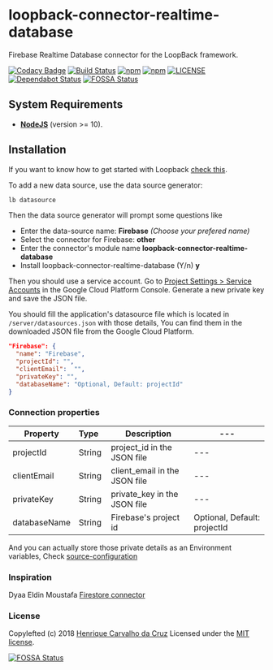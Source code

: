 # loopback-connector-realtime-database

Firebase Realtime Database connector for the LoopBack framework.

[![Codacy Badge](https://api.codacy.com/project/badge/Grade/f85d1ad39a064c84b08f5ad6dd10cd45)](https://app.codacy.com/app/henriquecarv/loopback-connector-realtime-database?utm_source=github.com&utm_medium=referral&utm_content=henriquecarv/loopback-connector-realtime-database&utm_campaign=Badge_Grade_Settings)
[![Build Status](https://dev.azure.com/henriquecarvgit/henriquecarvgit/_apis/build/status/henriquecarv.loopback-connector-realtime-database?branchName=master)](https://dev.azure.com/henriquecarvgit/henriquecarvgit/_build/latest?definitionId=4)
[![npm](https://img.shields.io/npm/dt/loopback-connector-realtime-database.svg)](https://www.npmjs.com/package/loopback-connector-realtime-database)
[![npm](https://img.shields.io/npm/v/loopback-connector-realtime-database.svg)](https://www.npmjs.com/package/loopback-connector-realtime-database)
[![LICENSE](https://img.shields.io/github/license/henriquecarv/loopback-connector-realtime-database.svg)](./LICENSE)
[![Dependabot Status](https://api.dependabot.com/badges/status?host=github&repo=henriquecarv/loopback-connector-realtime-database)](https://dependabot.com)
[![FOSSA Status](https://app.fossa.io/api/projects/git%2Bgithub.com%2Fhenriquecarv%2Floopback-connector-realtime-database.svg?type=shield)](https://app.fossa.io/projects/git%2Bgithub.com%2Fhenriquecarv%2Floopback-connector-realtime-database?ref=badge_shield)

## System Requirements

- **[NodeJS](https://nodejs.org/en/)** (version >= 10).

## Installation

If you want to know how to get started with Loopback [check this][5].

To add a new data source, use the data source generator:

```sh
lb datasource
```

Then the data source generator will prompt some questions like

- Enter the data-source name: **Firebase** _(Choose your prefered name)_
- Select the connector for Firebase: **other**
- Enter the connector's module name **loopback-connector-realtime-database**
- Install loopback-connector-realtime-database (Y/n) **y**

Then you should use a service account. Go to [Project Settings > Service Accounts][4] in the Google Cloud Platform Console. Generate a new private key and save the JSON file.

You should fill the application's datasource file which is located in `/server/datasources.json` with those details, You can find them in the downloaded JSON file from the Google Cloud Platform.

```json
"Firebase": {
  "name": "Firebase",
  "projectId": "",
  "clientEmail":  "",
  "privateKey": "",
  "databaseName": "Optional, Default: projectId"
}
```

### Connection properties

| Property     | Type&nbsp;&nbsp; | Description                   | ---                          |
| ------------ | ---------------- | ----------------------------- | ---------------------------- |
| projectId    | String           | project_id in the JSON file   | ---                          |
| clientEmail  | String           | client_email in the JSON file | ---                          |
| privateKey   | String           | private_key in the JSON file  | ---                          |
| databaseName | String           | Firebase's project id         | Optional, Default: projectId |

And you can actually store those private details as an Environment variables, Check [source-configuration][6]

### Inspiration

Dyaa Eldin Moustafa [Firestore connector][3]

### License

Copylefted (c) 2018 [Henrique Carvalho da Cruz][1] Licensed under the [MIT license][2].

[1]: https://henriquecarv.com
[2]: ./LICENSE
[3]: https://github.com/dyaa/loopback-connector-firestore
[4]: https://console.cloud.google.com/projectselector/iam-admin/serviceaccounts
[5]: http://loopback.io/getting-started/
[6]: https://loopback.io/doc/en/lb3/Environment-specific-configuration.html#data-source-configuration

[![FOSSA Status](https://app.fossa.io/api/projects/git%2Bgithub.com%2Fhenriquecarv%2Floopback-connector-realtime-database.svg?type=large)](https://app.fossa.io/projects/git%2Bgithub.com%2Fhenriquecarv%2Floopback-connector-realtime-database?ref=badge_large)
